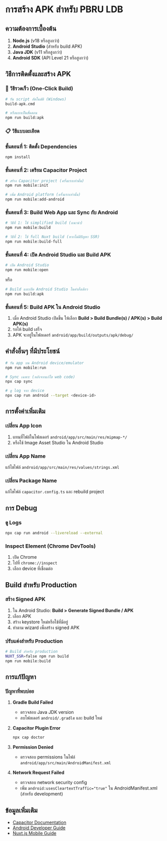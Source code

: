 # การสร้าง APK สำหรับ PBRU LDB

## ความต้องการเบื้องต้น

1. **Node.js** (v18 หรือสูงกว่า)
2. **Android Studio** (สำหรับ build APK)
3. **Java JDK** (v11 หรือสูงกว่า)
4. **Android SDK** (API Level 21 หรือสูงกว่า)

## วิธีการติดตั้งและสร้าง APK

### 🚀 วิธีรวดเร็ว (One-Click Build)

```bash
# รัน script อัตโนมัติ (Windows)
build-apk.cmd

# หรือแยกเป็นขั้นตอน
npm run build:apk
```

### 📋 วิธีแบบละเอียด

### ขั้นตอนที่ 1: ติดตั้ง Dependencies

```bash
npm install
```

### ขั้นตอนที่ 2: เตรียม Capacitor Project

```bash
# สร้าง Capacitor project (ครั้งแรกเท่านั้น)
npm run mobile:init

# เพิ่ม Android platform (ครั้งแรกเท่านั้น)
npm run mobile:add-android
```

### ขั้นตอนที่ 3: Build Web App และ Sync กับ Android

```bash
# วิธีที่ 1: ใช้ simplified build (แนะนำ)
npm run mobile:build

# วิธีที่ 2: ใช้ full Nuxt build (หากไม่มีปัญหา SSR)
npm run mobile:build-full
```

### ขั้นตอนที่ 4: เปิด Android Studio และ Build APK

```bash
# เปิด Android Studio
npm run mobile:open
```

หรือ

```bash
# Build และเปิด Android Studio ในคำสั่งเดียว
npm run build:apk
```

### ขั้นตอนที่ 5: Build APK ใน Android Studio

1. เมื่อ Android Studio เปิดขึ้น ให้เลือก **Build > Build Bundle(s) / APK(s) > Build APK(s)**
2. รอให้ build เสร็จ
3. APK จะอยู่ในโฟลเดอร์ `android/app/build/outputs/apk/debug/`

## คำสั่งอื่นๆ ที่มีประโยชน์

```bash
# รัน app บน Android device/emulator
npm run mobile:run

# Sync เฉพาะ (หลังจากแก้ไข web code)
npx cap sync

# ดู log จาก device
npx cap run android --target <device-id>
```

## การตั้งค่าเพิ่มเติม

### เปลี่ยน App Icon
1. แทนที่ไฟล์ในโฟลเดอร์ `android/app/src/main/res/mipmap-*/`
2. หรือใช้ Image Asset Studio ใน Android Studio

### เปลี่ยน App Name
แก้ไขไฟล์ `android/app/src/main/res/values/strings.xml`

### เปลี่ยน Package Name
แก้ไขไฟล์ `capacitor.config.ts` และ rebuild project

## การ Debug

### ดู Logs
```bash
npx cap run android --livereload --external
```

### Inspect Element (Chrome DevTools)
1. เปิด Chrome
2. ไปที่ `chrome://inspect`
3. เลือก device ที่เชื่อมต่อ

## Build สำหรับ Production

### สร้าง Signed APK
1. ใน Android Studio: **Build > Generate Signed Bundle / APK**
2. เลือก APK
3. สร้าง keystore ใหม่หรือใช้ที่มีอยู่
4. ทำตาม wizard เพื่อสร้าง signed APK

### ปรับแต่งสำหรับ Production
```bash
# Build สำหรับ production
NUXT_SSR=false npm run build
npm run mobile:build
```

## การแก้ปัญหา

### ปัญหาที่พบบ่อย

1. **Gradle Build Failed**
   - ตรวจสอบ Java JDK version
   - ลบโฟลเดอร์ `android/.gradle` และ build ใหม่

2. **Capacitor Plugin Error**
   ```bash
   npx cap doctor
   ```

3. **Permission Denied**
   - ตรวจสอบ permissions ในไฟล์ `android/app/src/main/AndroidManifest.xml`

4. **Network Request Failed**
   - ตรวจสอบ network security config
   - เพิ่ม `android:usesCleartextTraffic="true"` ใน AndroidManifest.xml (สำหรับ development)

## ข้อมูลเพิ่มเติม

- [Capacitor Documentation](https://capacitorjs.com/docs)
- [Android Developer Guide](https://developer.android.com/guide)
- [Nuxt.js Mobile Guide](https://nuxt.com/docs/guide/deploy/static-hosting) 